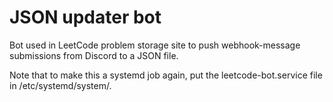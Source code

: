 # JSON updater bot
Bot used in LeetCode problem storage site to push webhook-message submissions from Discord to a JSON file.

Note that to make this a systemd job again, put the leetcode-bot.service file in /etc/systemd/system/.
